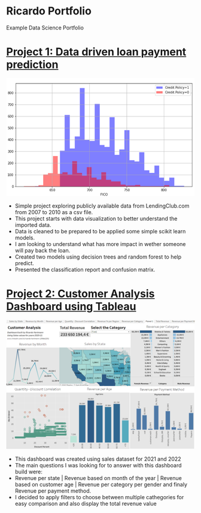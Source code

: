 # Ricardo Portfolio
Example Data Science Portfolio


# [Project 1: Data driven loan payment prediction](https://github.com/hartmann-pereira/D/blob/main/Data_Drive_Loan_Payment_Prediction.ipynb)
![](images/Capturar2.PNG)
* Simple project exploring publicly available data from LendingClub.com from 2007 to 2010 as a csv file.
* This project starts with data visualization to better understand the imported data.
* Data is cleaned to be prepared to be applied some simple scikit learn models.
* I am looking to understand what has more impact in wether someone will pay back the loan.
* Created two models using decision trees and random forest to help predict.
* Presented the classification report and confusion matrix.

# [Project 2: Customer Analysis Dashboard using Tableau](https://public.tableau.com/views/CustomerAnalysisusingsalesdata/Painel1?:language=pt-BR&:display_count=n&:origin=viz_share_link)
![](images/Capturar.PNG)
* This dashboard was created using sales dataset for 2021 and 2022
* The main questions I was looking for to answer with this dashboard build were: 
* Revenue per state | Revenue based on month of the year | Revenue based on customer age | Revenue per category per gender and finaly Revenue per payment method.
* I decided to apply filters to choose between multiple cathegories for easy comparison and also display the total revenue value
